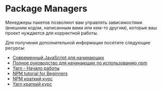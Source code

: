 # Package Managers

Менеджеры пакетов позволяют вам управлять зависимостями (внешним кодом, написанным вами или кем-то другим), которые ваш проект нуждается для корректной работы.

Для получения дополнительной информации посетите следующие ресурсы:

- [Современный JavaScript для начинающих](https://peterxjang.com/blog/modern-javascript-explained-for-dinosaurs.html)
- [Полное руководство для начинающих по использованию npm](https://nodesource.com/blog/an-absolute-beginners-guide-to-using-npm/)
- [Yarn - Начало работы](https://yarnpkg.com/en/docs/getting-started)
- [NPM tutorial for Beginners](https://www.youtube.com/watch?v=2V1UUhBJ62Y)
- [NPM краткий курс](https://www.youtube.com/watch?v=jHDhaSSKmB0)
- [Yarn краткий курс](https://www.youtube.com/watch?v=g9_6KmiBISk)
